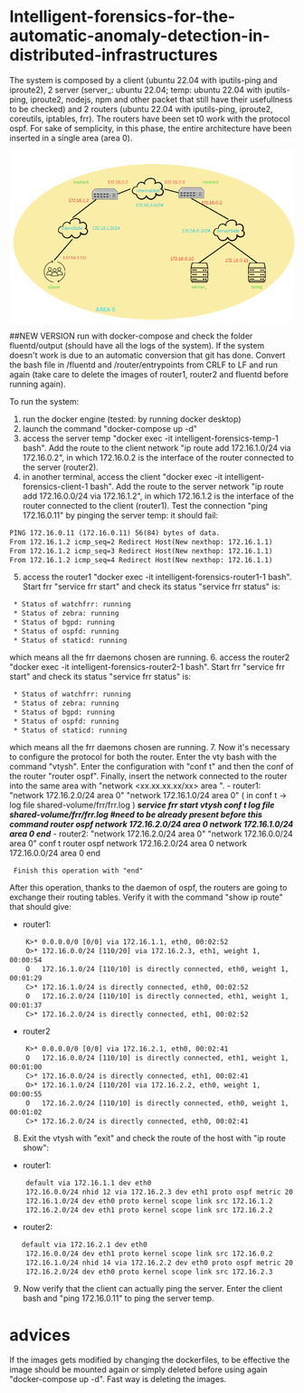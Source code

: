# Intelligent-forensics-for-the-automatic-anomaly-detection-in-distributed-infrastructures

The system is composed by a client (ubuntu 22.04 with iputils-ping and iproute2), 2 server (server_: ubuntu 22.04; temp: ubuntu 22.04 with iputils-ping, iproute2, nodejs, npm and other packet that still have their usefullness to be checked) and 2 routers (ubuntu 22.04 with iputils-ping, iproute2, coreutils, iptables, frr).
The routers have been set t0 work with the protocol ospf. For sake of semplicity, in this phase, the entire architecture have been inserted in a single area (area 0).


![architecture](./images/architecture_temp2.png)

##NEW VERSION
run with docker-compose and check the folder fluentd/output (should have all the logs of the system). If the system doesn't work is due to an automatic conversion that git has done. Convert the bash file in /fluentd and /router/entrypoints from CRLF to LF and run again (take care to delete the images of router1, router2 and fluentd before running again).

To run the system:
1. run the docker engine (tested: by running docker desktop)
2. launch the command "docker-compose up -d"
3. access the server temp "docker exec -it intelligent-forensics-temp-1 bash". Add the route to the client network "ip route add 172.16.1.0/24 via 172.16.0.2", in which 172.16.0.2 is the interface of the router connected to the server (router2).
4. in another terminal, access the client "docker exec -it intelligent-forensics-client-1 bash". Add the route to the server network "ip route add 172.16.0.0/24 via 172.16.1.2", in which 172.16.1.2 is the interface of the router connected to the client (router1). Test the connection "ping 172.16.0.11" by pinging the server temp: it should fail:
```console
PING 172.16.0.11 (172.16.0.11) 56(84) bytes of data.
From 172.16.1.2 icmp_seq=2 Redirect Host(New nexthop: 172.16.1.1)
From 172.16.1.2 icmp_seq=3 Redirect Host(New nexthop: 172.16.1.1)
From 172.16.1.2 icmp_seq=4 Redirect Host(New nexthop: 172.16.1.1)
```
5. access the router1 "docker exec -it intelligent-forensics-router1-1 bash". Start frr "service frr start" and check its status "service frr status" is:
```console
 * Status of watchfrr: running
 * Status of zebra: running
 * Status of bgpd: running
 * Status of ospfd: running
 * Status of staticd: running
```
which means all the frr daemons chosen are running.
6. access the router2 "docker exec -it intelligent-forensics-router2-1 bash". Start frr "service frr start" and check its status "service frr status" is:
```console
 * Status of watchfrr: running
 * Status of zebra: running
 * Status of bgpd: running
 * Status of ospfd: running
 * Status of staticd: running
```
which means all the frr daemons chosen are running.
7. Now it's necessary to configure the protocol for both the router. Enter the vty bash with the command "vtysh". Enter the configuration with "conf t" and then the conf of the router "router ospf". Finally, insert the network connected to the router into the same area with "network <xx.xx.xx.xx/xx> area <x>".
     - router1: "network 172.16.2.0/24 area 0" "network 172.16.1.0/24 area 0" ( in conf t -> log file shared-volume/frr/frr.log )
        ***service frr start
        vtysh
        conf t
        log file shared-volume/frr/frr.log #need to be already present before this command
        router ospf 
        network 172.16.2.0/24 area 0
        network 172.16.1.0/24 area 0
        end***
     - router2: "network 172.16.2.0/24 area 0" "network 172.16.0.0/24 area 0"
        conf t
        router ospf
        network 172.16.2.0/24 area 0
        network 172.16.0.0/24 area 0
        end

     Finish this operation with "end"
After this operation, thanks to the daemon of ospf, the routers are going to exchange their routing tables. Verify it with the command "show ip route" that should give:
- router1:
```console
    K>* 0.0.0.0/0 [0/0] via 172.16.1.1, eth0, 00:02:52
    O>* 172.16.0.0/24 [110/20] via 172.16.2.3, eth1, weight 1, 00:00:54
    O   172.16.1.0/24 [110/10] is directly connected, eth0, weight 1, 00:01:29
    C>* 172.16.1.0/24 is directly connected, eth0, 00:02:52
    O   172.16.2.0/24 [110/10] is directly connected, eth1, weight 1, 00:01:37
    C>* 172.16.2.0/24 is directly connected, eth1, 00:02:52
```

- router2

```console
    K>* 0.0.0.0/0 [0/0] via 172.16.2.1, eth0, 00:02:41
    O   172.16.0.0/24 [110/10] is directly connected, eth1, weight 1, 00:01:00
    C>* 172.16.0.0/24 is directly connected, eth1, 00:02:41
    O>* 172.16.1.0/24 [110/20] via 172.16.2.2, eth0, weight 1, 00:00:55
    O   172.16.2.0/24 [110/10] is directly connected, eth0, weight 1, 00:01:02
    C>* 172.16.2.0/24 is directly connected, eth0, 00:02:41
```
8. Exit the vtysh with "exit" and check the route of the host with "ip route show":
- router1:
```console
    default via 172.16.1.1 dev eth0
    172.16.0.0/24 nhid 12 via 172.16.2.3 dev eth1 proto ospf metric 20
    172.16.1.0/24 dev eth0 proto kernel scope link src 172.16.1.2
    172.16.2.0/24 dev eth1 proto kernel scope link src 172.16.2.2
``` 
- router2:
```console
   default via 172.16.2.1 dev eth0
    172.16.0.0/24 dev eth1 proto kernel scope link src 172.16.0.2
    172.16.1.0/24 nhid 14 via 172.16.2.2 dev eth0 proto ospf metric 20
    172.16.2.0/24 dev eth0 proto kernel scope link src 172.16.2.3
```  
9. Now verify that the client can actually ping the server. Enter the client bash and "ping 172.16.0.11" to ping the server temp.


# advices
If the images gets modified by changing the dockerfiles, to be effective the image should be mounted again or simply deleted before using again "docker-compose up -d". Fast way is deleting the images.
